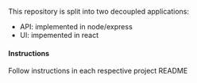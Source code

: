 This repository is split into two decoupled applications:
- API: implemented in node/express
- UI: impemented in react

#### Instructions
Follow instructions in each respective project README